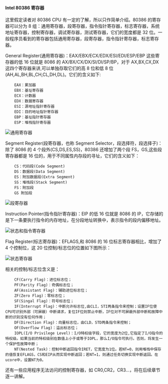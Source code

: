 #### Intel 80386 寄存器

这里假定读者对 80386 CPU 有一定的了解，所以只作简单介绍。80386 的寄存器可以分为 8 组：通用寄存器，段寄存器，指令指针寄存器，标志寄存器，系统地址寄存器，控制寄存器，调试寄存器，测试寄存器，它们的宽度都是 32 位。一般程序员看到的寄存器包括通用寄存器，段寄存器，指令指针寄存器，标志寄存器。

General Register(通用寄存器)：EAX/EBX/ECX/EDX/ESI/EDI/ESP/EBP 这些寄存器的低 16 位就是 8086 的 AX/BX/CX/DX/SI/DI/SP/BP，对于 AX,BX,CX,DX 这四个寄存器来讲,可以单独存取它们的高 8 位和低 8 位 (AH,AL,BH,BL,CH,CL,DH,DL)。它们的含义如下:

```
	EAX：累加器
	EBX：基址寄存器
	ECX：计数器
	EDX：数据寄存器
	ESI：源地址指针寄存器
	EDI：目的地址指针寄存器
	EBP：基址指针寄存器
	ESP：堆栈指针寄存器
```

![通用寄存器](../lab0_figs/image003.png "通用寄存器")

Segment Register(段寄存器，也称 Segment Selector，段选择符，段选择子)：除了 8086 的 4 个段外(CS,DS,ES,SS)，80386 还增加了两个段 FS，GS,这些段寄存器都是 16 位的，用于不同属性内存段的寻址，它们的含义如下：

```
	CS：代码段(Code Segment)
	DS：数据段(Data Segment)
	ES：附加数据段(Extra Segment)
	SS：堆栈段(Stack Segment)
	FS：附加段
	GS 附加段
```

![段寄存器](../lab0_figs/image004.png "段寄存器")

Instruction Pointer(指令指针寄存器)：EIP 的低 16 位就是 8086 的 IP，它存储的是下一条要执行指令的内存地址，在分段地址转换中，表示指令的段内偏移地址。

![状态和指令寄存器](../lab0_figs/image005.png "状态和指令寄存器")

Flag Register(标志寄存器)：EFLAGS,和 8086 的 16 位标志寄存器相比，增加了 4 个控制位，这 20 位控制/标志位的位置如下图所示：

![状态寄存器](../lab0_figs/image006.png "状态寄存器")

相关的控制/标志位含义是：

```
	CF(Carry Flag)：进位标志位；
	PF(Parity Flag)：奇偶标志位；
	AF(Assistant Flag)：辅助进位标志位；
	ZF(Zero Flag)：零标志位；
	SF(Singal Flag)：符号标志位；
	IF(Interrupt Flag)：中断允许标志位,由CLI，STI两条指令来控制；设置IF位使CPU可识别外部（可屏蔽）中断请求，复位IF位则禁止中断，IF位对不可屏蔽外部中断和故障中断的识别没有任何作用；
	DF(Direction Flag)：向量标志位，由CLD，STD两条指令来控制；
	OF(Overflow Flag)：溢出标志位；
	IOPL(I/O Privilege Level)：I/O特权级字段，它的宽度为2位,它指定了I/O指令的特权级。如果当前的特权级别在数值上小于或等于IOPL，那么I/O指令可执行。否则，将发生一个保护性故障中断；
	NT(Nested Task)：控制中断返回指令IRET，它宽度为1位。若NT=0，则用堆栈中保存的值恢复EFLAGS，CS和EIP从而实现中断返回；若NT=1，则通过任务切换实现中断返回。在ucore中，设置NT为0。
```

还有一些应用程序无法访问的控制寄存器，如 CR0,CR2，CR3...，将在后续章节逐一讲解。
